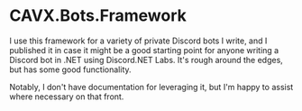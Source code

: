 # CAVX.Bots.Framework

I use this framework for a variety of private Discord bots I write, and I published it in case it might be a good starting point for anyone writing a Discord bot in .NET using Discord.NET Labs. It's rough around the edges, but has some good functionality.

Notably, I don't have documentation for leveraging it, but I'm happy to assist where necessary on that front.
